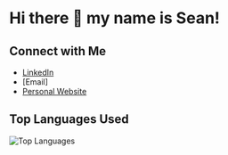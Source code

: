 # Hi there 👋 my name is Sean!

## Connect with Me

- [LinkedIn](https://www.linkedin.com/in/sean-louie-8a4a00298/)
- [Email]
- [Personal Website](https://sean.dev)

## Top Languages Used

![Top Languages](https://github-readme-stats.vercel.app/api/top-langs/?username=seanlouie24&layout=compact&hide=html)


<!--
**seanlouie24/seanlouie24** is a ✨ _special_ ✨ repository because its `README.md` (this file) appears on your GitHub profile.

Here are some ideas to get you started:

- 🔭 I’m currently working on ...
- 🌱 I’m currently learning ...
- 👯 I’m looking to collaborate on ...
- 🤔 I’m looking for help with ...
- 💬 Ask me about ...
- 📫 How to reach me: ...
- 😄 Pronouns: ...
- ⚡ Fun fact: ...
-->
